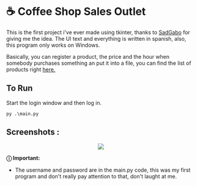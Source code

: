# ☕ Coffee Shop Sales Outlet

This is the first project i've ever made using tkinter, thanks to [SadGabo](https://github.com/sadgabo) for giving me the idea.
The UI text and everything is written in spanish, also, this program only works on Windows.

Basically, you can register a product, the price and the hour when somebody purchases something an put it into a file, you can find the list of products right [here.](https://drive.google.com/file/d/1_8todsvzfPaC7pNttezEl6o5wwJ1NdVS/view?usp=sharing)

## To Run
Start the login window and then log in.
```
py .\main.py
```

## Screenshots :
<p align="center">
  <img src="https://raw.githubusercontent.com/Thorns-H/SalesOutlet-GUI-py/master/screenshots/Reformat.jpg?token=GHSAT0AAAAAABNP3R4EWWIHY5222KXBEFEEYPJBD6Q"/>
</p>

**ⓘ Important:** <br />
* The username and password are in the main.py code, this was my first program and don't really pay attention to that, don't laught at me.
